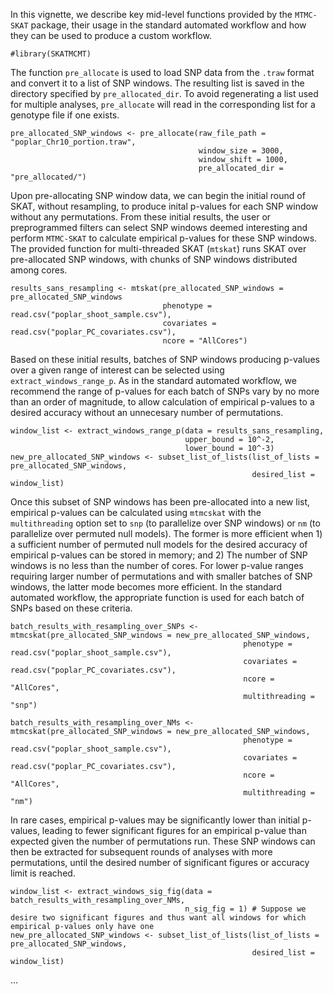 In this vignette, we describe key mid-level functions provided by the
`MTMC-SKAT` package, their usage in the standard automated workflow and
how they can be used to produce a custom workflow.

    #library(SKATMCMT)

The function `pre_allocate` is used to load SNP data from the `.traw`
format and convert it to a list of SNP windows. The resulting list is
saved in the directory specified by `pre_allocated_dir`. To avoid
regenerating a list used for multiple analyses, `pre_allocate` will read
in the corresponding list for a genotype file if one exists.

    pre_allocated_SNP_windows <- pre_allocate(raw_file_path = "poplar_Chr10_portion.traw",
                                              window_size = 3000,
                                              window_shift = 1000,
                                              pre_allocated_dir = "pre_allocated/")

Upon pre-allocating SNP window data, we can begin the initial round of
SKAT, without resampling, to produce inital p-values for each SNP window
without any permutations. From these initial results, the user or
preprogrammed filters can select SNP windows deemed interesting and
perform `MTMC-SKAT` to calculate empirical p-values for these SNP
windows. The provided function for multi-threaded SKAT (`mtskat`) runs
SKAT over pre-allocated SNP windows, with chunks of SNP windows
distributed among cores.

    results_sans_resampling <- mtskat(pre_allocated_SNP_windows = pre_allocated_SNP_windows
                                      phenotype = read.csv("poplar_shoot_sample.csv"),
                                      covariates = read.csv("poplar_PC_covariates.csv"),
                                      ncore = "AllCores")

Based on these initial results, batches of SNP windows producing
p-values over a given range of interest can be selected using
`extract_windows_range_p`. As in the standard automated workflow, we
recommend the range of p-values for each batch of SNPs vary by no more
than an order of magnitude, to allow calculation of empirical p-values
to a desired accuracy without an unnecesary number of permutations.

    window_list <- extract_windows_range_p(data = results_sans_resampling,
                                           upper_bound = 10^-2,
                                           lower_bound = 10^-3)
    new_pre_allocated_SNP_windows <- subset_list_of_lists(list_of_lists = pre_allocated_SNP_windows,
                                                          desired_list = window_list)

Once this subset of SNP windows has been pre-allocated into a new list,
empirical p-values can be calculated using `mtmcskat` with the
`multithreading` option set to `snp` (to parallelize over SNP windows)
or `nm` (to parallelize over permuted null models). The former is more
efficient when 1) a sufficient number of permuted null models for the
desired accuracy of empirical p-values can be stored in memory; and 2)
The number of SNP windows is no less than the number of cores. For lower
p-value ranges requiring larger number of permutations and with smaller
batches of SNP windows, the latter mode becomes more efficient. In the
standard automated workflow, the appropriate function is used for each
batch of SNPs based on these criteria.

    batch_results_with_resampling_over_SNPs <- mtmcskat(pre_allocated_SNP_windows = new_pre_allocated_SNP_windows,
                                                        phenotype = read.csv("poplar_shoot_sample.csv"),
                                                        covariates = read.csv("poplar_PC_covariates.csv"),
                                                        ncore = "AllCores",
                                                        multithreading = "snp")

    batch_results_with_resampling_over_NMs <- mtmcskat(pre_allocated_SNP_windows = new_pre_allocated_SNP_windows,
                                                        phenotype = read.csv("poplar_shoot_sample.csv"),
                                                        covariates = read.csv("poplar_PC_covariates.csv"),
                                                        ncore = "AllCores",
                                                        multithreading = "nm")

In rare cases, empirical p-values may be significantly lower than
initial p-values, leading to fewer significant figures for an empirical
p-value than expected given the number of permutations run. These SNP
windows can then be extracted for subsequent rounds of analyses with
more permutations, until the desired number of significant figures or
accuracy limit is reached.

    window_list <- extract_windows_sig_fig(data = batch_results_with_resampling_over_NMs,
                                           n_sig_fig = 1) # Suppose we desire two significant figures and thus want all windows for which empirical p-values only have one
    new_pre_allocated_SNP_windows <- subset_list_of_lists(list_of_lists = pre_allocated_SNP_windows,
                                                          desired_list = window_list)

…
